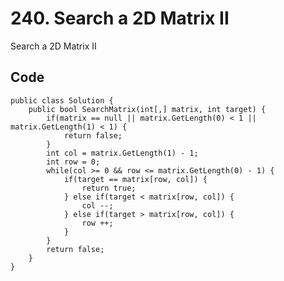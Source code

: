 # 240. Search a 2D Matrix II
Search a 2D Matrix II

## Code
    public class Solution {
        public bool SearchMatrix(int[,] matrix, int target) {
            if(matrix == null || matrix.GetLength(0) < 1 || matrix.GetLength(1) < 1) {
                return false;
            }
            int col = matrix.GetLength(1) - 1;
            int row = 0;
            while(col >= 0 && row <= matrix.GetLength(0) - 1) {
                if(target == matrix[row, col]) {
                    return true;
                } else if(target < matrix[row, col]) {
                    col --;
                } else if(target > matrix[row, col]) {
                    row ++;
                }
            }
            return false;
        }
    }